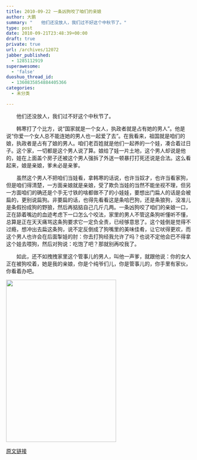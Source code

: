 ```yaml
---
title: 2010-09-22 一条凶狗咬了咱们的亲娘
author: 大鹏
summary: "　　他们还没放人，我们过不好这个中秋节了。"
type: post
date: 2010-09-21T23:48:39+00:00
draft: true
private: true
url: /archives/12072
jabber_published:
  - 1285112919
superawesome:
  - 'false'
duoshuo_thread_id:
  - 1360835854884405366
categories:
  - 未分类

---
```

　　他们还没放人，我们过不好这个中秋节了。
  
　　韩寒打了个比方，说“国家就是一个女人，执政者就是占有她的男人”。他是说“你爱一个女人总不能连她的男人也一起爱了去”。在我看来，祖国就是咱们的娘，执政者是占有了娘的男人。咱们老百姓就是他们一起养的一个娃，凑合着过日子。这个家，一切都是这个男人说了算。娘给了娃一片土地，这个男人却说是他的，娃在上面盖个房子还被这个男人强拆了外送一顿暴打打死还说是合法。这么看起来，娘是亲娘，爹未必是亲爹。
  
　　虽然这个男人不把咱们当娃看，拿韩寒的话说，也许当奴才，也许当看家狗，但是咱们得清楚，一方面亲娘就是亲娘，受了欺负当娃的当然不能坐视不理，但另一方面咱们的确还是个手无寸铁的啥都做不了的小娃娃，要想出门扁人的话是会被扁的，更别说扁狗。非要扁的话，也得先看看这是条哈巴狗，还是条狼狗，没准儿是条假扮成狗的野狼，然后再掂掂自己几斤几两。一条凶狗咬了咱们的亲娘一口，正在舔着嘴边的血迹考虑下一口怎么个咬法，家里的男人不管这条狗听懂听不懂，总算是正在天天痛骂这条狗要求它一定负全责，已经够意思了。这个娃倒是觉得不过瘾，想冲出去扁这条狗，说不定反倒成了狗嘴里的美味佳肴，让它吠得更欢，而这个男人也许会在后面掣娃的肘：你去打狗经我允许了吗？也说不定他会巴不得拿这个娃去喂狗，然后对狗说：吃饱了吧？那就别再咬我了。
  
　　如此，还不如拽拽家里这个管事儿的男人，叫他一声爹，就跟他说：你的女人正在被狗咬着，她是我的亲娘，你是个纯爷们儿，你是管事儿的，你手里有家伙，你看着办吧。
  
<img alt="" src="http://bbs.cnhan.com/attachments/month_1001/100116112152c170b0bedbef08.jpg" title="挡中央有抢" class="alignnone" width="300" height="442" />

[原文链接](http://dapengde.com/archives/12072)

